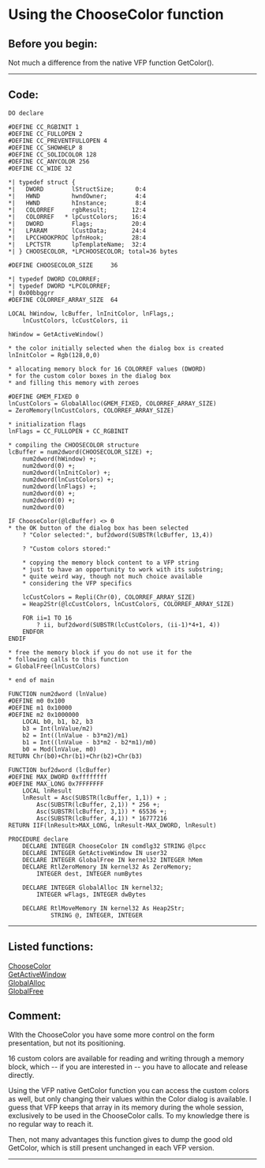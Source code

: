 
# Using the ChooseColor function

## Before you begin:
Not much a difference from the native VFP function GetColor().  
  
***  


## Code:
```foxpro  
DO declare

#DEFINE CC_RGBINIT 1
#DEFINE CC_FULLOPEN 2
#DEFINE CC_PREVENTFULLOPEN 4
#DEFINE CC_SHOWHELP 8
#DEFINE CC_SOLIDCOLOR 128
#DEFINE CC_ANYCOLOR 256
#DEFINE CC_WIDE 32

*| typedef struct {
*|   DWORD        lStructSize;      0:4
*|   HWND         hwndOwner;        4:4
*|   HWND         hInstance;        8:4
*|   COLORREF     rgbResult;       12:4
*|   COLORREF   * lpCustColors;    16:4
*|   DWORD        Flags;           20:4
*|   LPARAM       lCustData;       24:4
*|   LPCCHOOKPROC lpfnHook;        28:4
*|   LPCTSTR      lpTemplateName;  32:4
*| } CHOOSECOLOR, *LPCHOOSECOLOR; total=36 bytes

#DEFINE CHOOSECOLOR_SIZE     36

*| typedef DWORD COLORREF;
*| typedef DWORD *LPCOLORREF;
*| 0x00bbggrr
#DEFINE COLORREF_ARRAY_SIZE  64

LOCAL hWindow, lcBuffer, lnInitColor, lnFlags,;
	lnCustColors, lcCustColors, ii

hWindow = GetActiveWindow()

* the color initially selected when the dialog box is created
lnInitColor = Rgb(128,0,0)

* allocating memory block for 16 COLORREF values (DWORD)
* for the custom color boxes in the dialog box
* and filling this memory with zeroes

#DEFINE GMEM_FIXED 0
lnCustColors = GlobalAlloc(GMEM_FIXED, COLORREF_ARRAY_SIZE)
= ZeroMemory(lnCustColors, COLORREF_ARRAY_SIZE)

* initialization flags
lnFlags = CC_FULLOPEN + CC_RGBINIT

* compiling the CHOOSECOLOR structure
lcBuffer = num2dword(CHOOSECOLOR_SIZE) +;
	num2dword(hWindow) +;
	num2dword(0) +;
	num2dword(lnInitColor) +;
	num2dword(lnCustColors) +;
	num2dword(lnFlags) +;
	num2dword(0) +;
	num2dword(0) +;
	num2dword(0)

IF ChooseColor(@lcBuffer) <> 0
* the OK button of the dialog box has been selected
	? "Color selected:", buf2dword(SUBSTR(lcBuffer, 13,4))

	? "Custom colors stored:"
	
	* copying the memory block content to a VFP string
	* just to have an opportunity to work with its substring;
	* quite weird way, though not much choice available
	* considering the VFP specifics

	lcCustColors = Repli(Chr(0), COLORREF_ARRAY_SIZE)
	= Heap2Str(@lcCustColors, lnCustColors, COLORREF_ARRAY_SIZE)

	FOR ii=1 TO 16
		? ii, buf2dword(SUBSTR(lcCustColors, (ii-1)*4+1, 4))
	ENDFOR
ENDIF

* free the memory block if you do not use it for the
* following calls to this function
= GlobalFree(lnCustColors)

* end of main

FUNCTION num2dword (lnValue)
#DEFINE m0 0x100
#DEFINE m1 0x10000
#DEFINE m2 0x1000000
	LOCAL b0, b1, b2, b3
	b3 = Int(lnValue/m2)
	b2 = Int((lnValue - b3*m2)/m1)
	b1 = Int((lnValue - b3*m2 - b2*m1)/m0)
	b0 = Mod(lnValue, m0)
RETURN Chr(b0)+Chr(b1)+Chr(b2)+Chr(b3)

FUNCTION buf2dword (lcBuffer)
#DEFINE MAX_DWORD 0xffffffff
#DEFINE MAX_LONG 0x7FFFFFFF
	LOCAL lnResult
	lnResult = Asc(SUBSTR(lcBuffer, 1,1)) + ;
		Asc(SUBSTR(lcBuffer, 2,1)) * 256 +;
		Asc(SUBSTR(lcBuffer, 3,1)) * 65536 +;
		Asc(SUBSTR(lcBuffer, 4,1)) * 16777216
RETURN IIF(lnResult>MAX_LONG, lnResult-MAX_DWORD, lnResult)

PROCEDURE declare
	DECLARE INTEGER ChooseColor IN comdlg32 STRING @lpcc
	DECLARE INTEGER GetActiveWindow IN user32
	DECLARE INTEGER GlobalFree IN kernel32 INTEGER hMem
	DECLARE RtlZeroMemory IN kernel32 As ZeroMemory;
		INTEGER dest, INTEGER numBytes

	DECLARE INTEGER GlobalAlloc IN kernel32;
		INTEGER wFlags, INTEGER dwBytes

	DECLARE RtlMoveMemory IN kernel32 As Heap2Str;
			STRING @, INTEGER, INTEGER  
```  
***  


## Listed functions:
[ChooseColor](../libraries/comdlg32/ChooseColor.md)  
[GetActiveWindow](../libraries/user32/GetActiveWindow.md)  
[GlobalAlloc](../libraries/kernel32/GlobalAlloc.md)  
[GlobalFree](../libraries/kernel32/GlobalFree.md)  

## Comment:
WIth the ChooseColor you have some more control on the form presentation, but not its positioning.  
  
16 custom colors are available for reading and writing through a  memory block, which -- if you are interested in -- you have to allocate and release directly.   
  
Using the VFP native GetColor function you can access the custom colors as well, but only changing their values within the Color dialog is available. I guess that VFP keeps that array in its memory during the whole session, exclusively to be used in the ChooseColor calls. To my knowledge there is no regular way to reach it.  
  
Then, not many advantages this function gives to dump the good old GetColor, which is still present unchanged in each VFP version.  
  
***  

